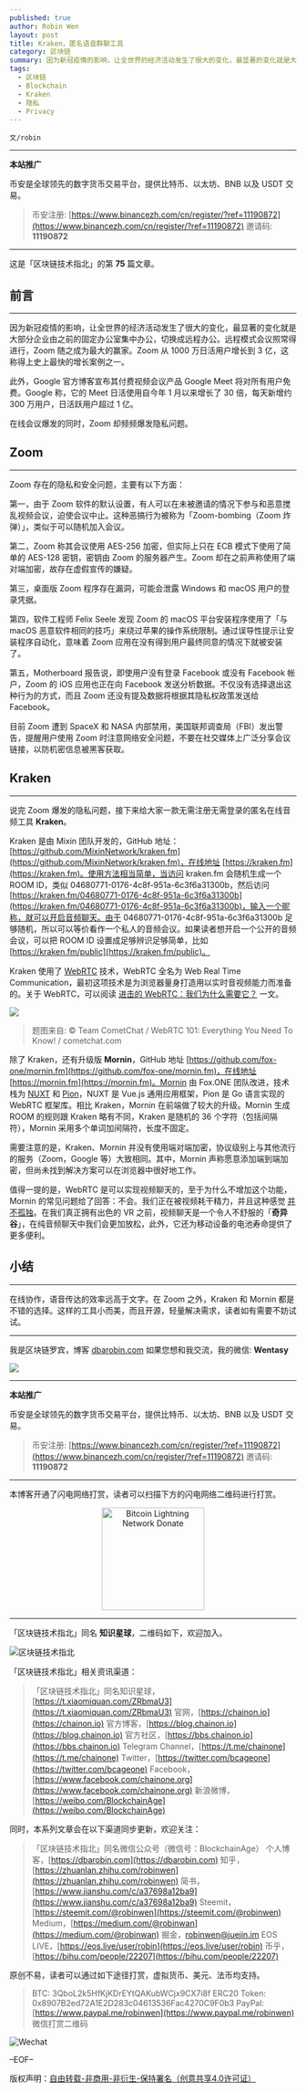 ```yaml
---
published: true
author: Robin Wen
layout: post
title: Kraken，匿名语音群聊工具
category: 区块链
summary: 因为新冠疫情的影响，让全世界的经济活动发生了很大的变化，最显著的变化就是大部分企业由之前的固定办公室集中办公，切换成远程办公。远程模式会议照常得进行，Zoom 随之成为最大的赢家。Zoom 从 1000 万日活用户增长到 3 亿，这称得上史上最快的增长案例之一。此外，Google 官方博客宣布其付费视频会议产品 Google Meet 将对所有用户免费。Google 称，它的 Meet 日活使用自今年 1 月以来增长了 30 倍，每天新增约 300 万用户，日活跃用户超过 1 亿。在线会议爆发的同时，Zoom 却频频爆发隐私问题。在线协作，语音传达的效率远高于文字。在 Zoom 之外，Kraken 和 Mornin 都是不错的选择。这样的工具小而美，而且开源，轻量解决需求，读者如有需要不妨试试。
tags:
  - 区块链
  - Blockchain
  - Kraken
  - 隐私
  - Privacy
---
```


`文/robin`

***

**本站推广**

币安是全球领先的数字货币交易平台，提供比特币、以太坊、BNB 以及 USDT 交易。

> 币安注册: [https://www.binancezh.com/cn/register/?ref=11190872](https://www.binancezh.com/cn/register/?ref=11190872)
> 邀请码: **11190872**

***

这是「区块链技术指北」的第 **75** 篇文章。

## 前言
***

因为新冠疫情的影响，让全世界的经济活动发生了很大的变化，最显著的变化就是大部分企业由之前的固定办公室集中办公，切换成远程办公。远程模式会议照常得进行，Zoom 随之成为最大的赢家。Zoom 从 1000 万日活用户增长到 3 亿，这称得上史上最快的增长案例之一。

此外，Google 官方博客宣布其付费视频会议产品 Google Meet 将对所有用户免费。Google 称，它的 Meet 日活使用自今年 1 月以来增长了 30 倍，每天新增约 300 万用户，日活跃用户超过 1 亿。

在线会议爆发的同时，Zoom 却频频爆发隐私问题。

## Zoom
***

Zoom 存在的隐私和安全问题，主要有以下方面：

第一，由于 Zoom 软件的默认设置，有人可以在未被邀请的情况下参与和恶意搅乱视频会议，迫使会议中止。这种恶搞行为被称为「Zoom-bombing（Zoom 炸弹）」，类似于可以随机加入会议。

第二，Zoom 称其会议使用 AES-256 加密，但实际上只在 ECB 模式下使用了简单的 AES-128 密钥，密钥由 Zoom 的服务器产生。Zoom 却在之前声称使用了端对端加密，故存在虚假宣传的嫌疑。

第三，桌面版 Zoom 程序存在漏洞，可能会泄露 Windows 和 macOS 用户的登录凭据。

第四，软件工程师 Felix Seele 发现 Zoom 的 macOS 平台安装程序使用了「与 macOS 恶意软件相同的技巧」来绕过苹果的操作系统限制。通过误导性提示让安装程序自动化，意味着 Zoom 应用在没有得到用户最终同意的情况下就被安装了。

第五，Motherboard 报告说，即使用户没有登录 Facebook 或没有 Facebook 帐户，Zoom 的 iOS 应用也正在向 Facebook 发送分析数据。不仅没有选择退出这种行为的方式，而且 Zoom 还没有提及数据将根据其隐私权政策发送给 Facebook。

目前 Zoom 遭到 SpaceX 和 NASA 内部禁用，美国联邦调查局（FBI）发出警告，提醒用户使用 Zoom 时注意网络安全问题，不要在社交媒体上广泛分享会议链接，以防机密信息被黑客获取。

## Kraken
***

说完 Zoom 爆发的隐私问题，接下来给大家一款无需注册无需登录的匿名在线音频工具 **Kraken**。

Kraken 是由 Mixin 团队开发的，GitHub 地址：[https://github.com/MixinNetwork/kraken.fm](https://github.com/MixinNetwork/kraken.fm)，在线地址 [https://kraken.fm](https://kraken.fm)。使用方法相当简单，当访问 kraken.fm 会随机生成一个 ROOM ID，类似 04680771-0176-4c8f-951a-6c3f6a31300b，然后访问 [https://kraken.fm/04680771-0176-4c8f-951a-6c3f6a31300b](https://kraken.fm/04680771-0176-4c8f-951a-6c3f6a31300b)，输入一个昵称，就可以开启音频聊天。由于 04680771-0176-4c8f-951a-6c3f6a31300b 足够随机，所以可以等价看作一个私人的音频会议。如果读者想开启一个公开的音频会议，可以把 ROOM ID 设置成足够辨识足够简单，比如 [https://kraken.fm/public](https://kraken.fm/public)。

Kraken 使用了 [WebRTC](https://webrtc.org) 技术，WebRTC 全名为 Web Real Time Communication，最初这项技术是为浏览器量身打造用以实时音视频能力而准备的。关于 WebRTC，可以阅读 [进击的 WebRTC：我们为什么需要它？](https://www.infoq.cn/article/why-do-we-need-webrtc) 一文。

![](https://cdn.dbarobin.com/nnp506m.png)

> 题图来自: © Team CometChat / WebRTC 101: Everything You Need To Know! / cometchat.com

除了 Kraken，还有升级版 **Mornin**，GitHub 地址 [https://github.com/fox-one/mornin.fm](https://github.com/fox-one/mornin.fm)，在线地址 [https://mornin.fm](https://mornin.fm)。Mornin 由 Fox.ONE 团队改进，技术栈为 [NUXT](https://nuxtjs.org) 和 [Pion](https://pion.ly)，NUXT 是 Vue.js 通用应用框架，Pion 是 Go 语言实现的 WebRTC 框架库。相比 Kraken，Mornin 在前端做了较大的升级。Mornin 生成 ROOM 的规则跟 Kraken 略有不同，Kraken 是随机的 36 个字符（包括间隔符），Mornin 采用多个单词加间隔符，长度不固定。

需要注意的是，Kraken、Mornin 并没有使用端对端加密，协议级别上与其他流行的服务（Zoom，Google 等）大致相同。其中，Mornin 声称愿意添加端到端加密，但尚未找到解决方案可以在浏览器中很好地工作。

值得一提的是，WebRTC 是可以实现视频聊天的，至于为什么不增加这个功能，Mornin 的常见问题给了回答：不会。我们正在被视频耗干精力，并且这种感觉 [并不孤独](https://twitter.com/benthompson/status/1255648721309626369)。在我们真正拥有出色的 VR 之前，视频聊天是一个令人不舒服的「**奇异谷**」，在纯音频聊天中我们会更加放松，此外，它还为移动设备的电池寿命提供了更多便利。

## 小结
***

在线协作，语音传达的效率远高于文字。在 Zoom 之外，Kraken 和 Mornin 都是不错的选择。这样的工具小而美，而且开源，轻量解决需求，读者如有需要不妨试试。

***

我是区块链罗宾，博客 [dbarobin.com](https://dbarobin.com/)
如果您想和我交流，我的微信: **Wentasy**

![](https://cdn.dbarobin.com/w0wignb.png)

***

**本站推广**

币安是全球领先的数字货币交易平台，提供比特币、以太坊、BNB 以及 USDT 交易。

> 币安注册: [https://www.binancezh.com/cn/register/?ref=11190872](https://www.binancezh.com/cn/register/?ref=11190872)
> 邀请码: **11190872**

***

本博客开通了闪电网络打赏，读者可以扫描下方的闪电网络二维码进行打赏。

<center><img title="Bitcoin Lightning Network Donate" width="180" height="180" src="https://lnd.hoo.com/api/generate?openid=TruSwjrK2q57V484Tf0u&isimg=1" alt="Bitcoin Lightning Network Donate"/></center>

***

「区块链技术指北」同名 **知识星球**，二维码如下，欢迎加入。

![区块链技术指北](https://i.imgur.com/3YzonTR.png)

「区块链技术指北」相关资讯渠道：

> 「区块链技术指北」同名知识星球，[https://t.xiaomiquan.com/ZRbmaU3](https://t.xiaomiquan.com/ZRbmaU3)
> 官网，[https://chainon.io](https://chainon.io)
> 官方博客，[https://blog.chainon.io](https://blog.chainon.io)
> 官方社区，[https://bbs.chainon.io](https://bbs.chainon.io)
> Telegram Channel，[https://t.me/chainone](https://t.me/chainone)
> Twitter，[https://twitter.com/bcageone](https://twitter.com/bcageone)
> Facebook，[https://www.facebook.com/chainone.org](https://www.facebook.com/chainone.org)
> 新浪微博，[https://weibo.com/BlockchainAge](https://weibo.com/BlockchainAge)

同时，本系列文章会在以下渠道同步更新，欢迎关注：

> 「区块链技术指北」同名微信公众号（微信号：BlockchainAge）
> 个人博客，[https://dbarobin.com](https://dbarobin.com)
> 知乎，[https://zhuanlan.zhihu.com/robinwen](https://zhuanlan.zhihu.com/robinwen)
> 简书，[https://www.jianshu.com/c/a37698a12ba9](https://www.jianshu.com/c/a37698a12ba9)
> Steemit，[https://steemit.com/@robinwen](https://steemit.com/@robinwen)
> Medium，[https://medium.com/@robinwan](https://medium.com/@robinwan)
> 掘金，[robinwen@juejin.im](https://juejin.im/user/5673ccae60b2260ee435f89a/posts)
> EOS LIVE，[https://eos.live/user/robin](https://eos.live/user/robin)
> 币乎，[https://bihu.com/people/22207](https://bihu.com/people/22207)

原创不易，读者可以通过如下途径打赏，虚拟货币、美元、法币均支持。

> BTC: 3QboL2k5HfKjKDrEYtQAKubWCjx9CX7i8f
> ERC20 Token: 0x8907B2ed72A1E2D283c04613536Fac4270C9F0b3
> PayPal: [https://www.paypal.me/robinwen](https://www.paypal.me/robinwen)
> 微信打赏二维码

![Wechat](https://i.imgur.com/SzoNl5b.jpg)

–EOF–

版权声明：[自由转载-非商用-非衍生-保持署名（创意共享4.0许可证）](http://creativecommons.org/licenses/by-nc-nd/4.0/deed.zh)
